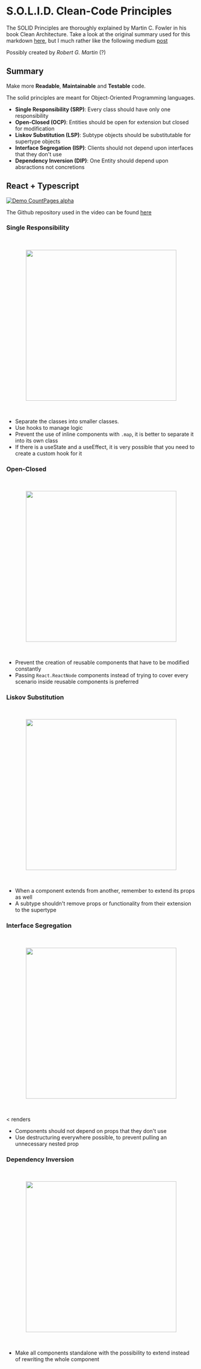 # S.O.L.I.D. Clean-Code Principles

The SOLID Principles are thoroughly explained by Martin C. Fowler in his book Clean Architecture. Take a look at the original summary used for this markdown [here][book-summary], but I much rather like the following medium [post][medium-post]

Possibly created by *Robert G. Martin* (?)

## Summary

Make more **Readable**, **Maintainable** and **Testable** code.

The solid principles are meant for Object-Oriented Programming languages.

- **Single Responsibility (SRP)**: Every class should have only one responsibility
- **Open-Closed (OCP)**: Entities should be open for extension but closed for modification
- **Liskov Substitution (LSP)**: Subtype objects should be substitutable for supertype objects
- **Interface Segregation (ISP)**: Clients should not depend upon interfaces that they don't use
- **Dependency Inversion (DIP)**: One Entity should depend upon absractions not concretions

## React + Typescript

[![Demo CountPages alpha][react-ts-video-image]][react-ts-video-link]

The Github repository used in the video can be found [here][react-ts-github]

### Single Responsibility

<!-- markdownlint-disable-next-line -->
<img style="display: block; margin: auto; padding: 2rem;" src="https://miro.medium.com/max/700/1*P3oONz9Da3Tc1w97fMV73Q.png" width="400" />

- Separate the classes into smaller classes.
- Use hooks to manage logic
- Prevent the use of inline components with `.map`, it is better to separate it into its own class
- If there is a useState and a useEffect, it is very possible that you need to create a custom hook for it

### Open-Closed

<!-- markdownlint-disable-next-line -->
<img style="display: block; margin: auto; padding: 2rem;" src="https://miro.medium.com/max/700/1*0MtFBmm6L2WVM04qCJOZPQ.png" width="400" />

- Prevent the creation of reusable components that have to be modified constantly
- Passing `React.ReactNode` components instead of trying to cover every scenario inside reusable components is preferred

### Liskov Substitution

<!-- markdownlint-disable-next-line -->
<img style="display: block; margin: auto; padding: 2rem;" src="https://miro.medium.com/max/700/1*yKk2XKJaCLNlDxQMx1r55Q.png" width="400" />

- When a component extends from another, remember to extend its props as well
- A subtype shouldn't remove props or functionality from their extension to the supertype

### Interface Segregation

<!-- markdownlint-disable-next-line -->
<img style="display: block; margin: auto; padding: 2rem;" src="https://miro.medium.com/max/700/1*2hmyR9L43Vm64MYxj4Y89w.png" width="400" />

< renders

- Components should not depend on props that they don't use
- Use destructuring everywhere possible, to prevent pulling an unnecessary nested prop

### Dependency Inversion

<!-- markdownlint-disable-next-line -->
<img style="display: block; margin: auto; padding: 2rem;" src="https://miro.medium.com/max/700/1*Qk8tDmjQlyvwKxNTfXIo0Q.png" width="400" />

- Make all components standalone with the possibility to extend instead of rewriting the whole component

[book-summary]: https://dzone.com/articles/solid-principles-basic-building-blocks-of-a-clean
[medium-post]: https://medium.com/backticks-tildes/the-s-o-l-i-d-principles-in-pictures-b34ce2f1e898
[react-ts-video-image]: https://img.youtube.com/vi/MSq_DCRxOxw/maxresdefault.jpg
[react-ts-video-link]: https://www.youtube.com/watch?v=MSq_DCRxOxw
[react-ts-github]: https://github.com/ipenywis/react-solid

